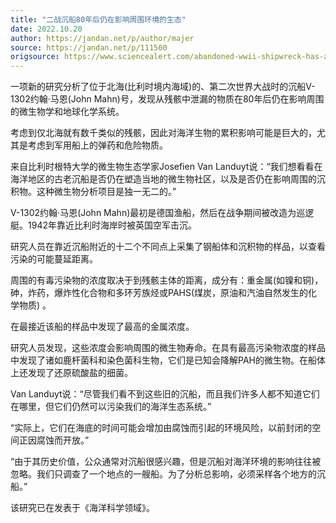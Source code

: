```yaml
---
title: "二战沉船80年后仍在影响周围环境的生态"
date: 2022.10.20
author: https://jandan.net/p/author/majer
source: https://jandan.net/p/111500
origsource: https://www.sciencealert.com/abandoned-wwii-shipwreck-has-altered-the-oceans-microbiology-for-80-years
---
```




一项新的研究分析了位于北海(比利时境内海域)的、第二次世界大战时的沉船V-1302约翰·马恩(John Mahn)号，发现从残骸中泄漏的物质在80年后仍在影响周围的微生物学和地球化学系统。

考虑到仅北海就有数千类似的残骸，因此对海洋生物的累积影响可能是巨大的，尤其是考虑到军用船上的弹药和危险物质。

来自比利时根特大学的微生物生态学家Josefien Van Landuyt说：“我们想看看在海洋地区的古老沉船是否仍在塑造当地的微生物社区，以及是否仍在影响周围的沉积物。这种微生物分析项目是独一无二的。”

V-1302约翰·马恩(John Mahn)最初是德国渔船，然后在战争期间被改造为巡逻艇。1942年靠近比利时海岸时被英国空军击沉。

研究人员在靠近沉船附近的十二个不同点上采集了钢船体和沉积物的样品，以查看污染的可能蔓延距离。

周围的有毒污染物的浓度取决于到残骸主体的距离，成分有：重金属(如镍和铜)，砷，炸药，爆炸性化合物和多环芳族烃或PAHS(煤炭，原油和汽油自然发生的化学物质) 。

在最接近该船的样品中发现了最高的金属浓度。

研究人员发现，这些浓度会影响周围的微生物寿命。在具有最高污染物浓度的样品中发现了诸如鹿杆菌科和染色菌科生物，它们是已知会降解PAH的微生物。在船体上还发现了还原硫酸盐的细菌。

Van Landuyt说：“尽管我们看不到这些旧的沉船，而且我们许多人都不知道它们在哪里，但它们仍然可以污染我们的海洋生态系统。”

“实际上，它们在海底的时间可能会增加由腐蚀而引起的环境风险，以前封闭的空间正因腐蚀而开放。”

“由于其历史价值，公众通常对沉船很感兴趣，但是沉船对海洋环境的影响往往被忽略。我们只调查了一个地点的一艘船。为了分析总影响，必须采样各个地方的沉船。”

该研究已在发表于《海洋科学领域》。